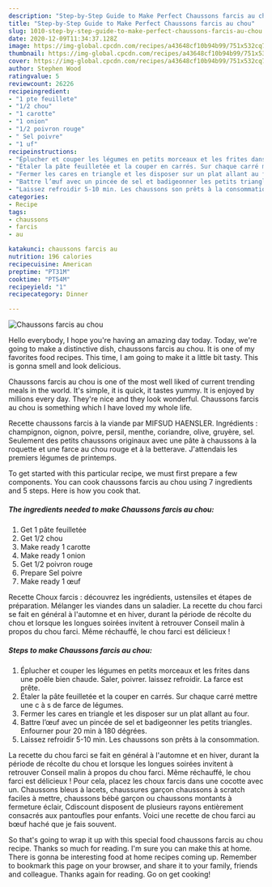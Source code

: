 ```yaml
---
description: "Step-by-Step Guide to Make Perfect Chaussons farcis au chou"
title: "Step-by-Step Guide to Make Perfect Chaussons farcis au chou"
slug: 1010-step-by-step-guide-to-make-perfect-chaussons-farcis-au-chou
date: 2020-12-09T11:34:37.128Z
image: https://img-global.cpcdn.com/recipes/a43648cf10b94b99/751x532cq70/chaussons-farcis-au-chou-photo-principale-de-la-recette.jpg
thumbnail: https://img-global.cpcdn.com/recipes/a43648cf10b94b99/751x532cq70/chaussons-farcis-au-chou-photo-principale-de-la-recette.jpg
cover: https://img-global.cpcdn.com/recipes/a43648cf10b94b99/751x532cq70/chaussons-farcis-au-chou-photo-principale-de-la-recette.jpg
author: Stephen Wood
ratingvalue: 5
reviewcount: 26226
recipeingredient:
- "1 pte feuillete"
- "1/2 chou"
- "1 carotte"
- "1 onion"
- "1/2 poivron rouge"
- " Sel poivre"
- "1 uf"
recipeinstructions:
- "Éplucher et couper les légumes en petits morceaux et les frites dans une poêle bien chaude. Saler, poivrer. laissez refroidir. La farce est prête."
- "Étaler la pâte feuilletée et la couper en carrés. Sur chaque carré mettre une c à s de farce de légumes."
- "Fermer les cares en triangle et les disposer sur un plat allant au four."
- "Battre l’œuf avec un pincée de sel et badigeonner les petits triangles. Enfourner pour 20 min à 180 dégrées."
- "Laissez refroidir 5-10 min. Les chaussons son prêts à la consommation."
categories:
- Recipe
tags:
- chaussons
- farcis
- au

katakunci: chaussons farcis au 
nutrition: 196 calories
recipecuisine: American
preptime: "PT31M"
cooktime: "PT54M"
recipeyield: "1"
recipecategory: Dinner

---
```



![Chaussons farcis au chou](https://img-global.cpcdn.com/recipes/a43648cf10b94b99/751x532cq70/chaussons-farcis-au-chou-photo-principale-de-la-recette.jpg)

Hello everybody, I hope you're having an amazing day today. Today, we're going to make a distinctive dish, chaussons farcis au chou. It is one of my favorites food recipes. This time, I am going to make it a little bit tasty. This is gonna smell and look delicious.

Chaussons farcis au chou is one of the most well liked of current trending meals in the world. It's simple, it is quick, it tastes yummy. It is enjoyed by millions every day. They're nice and they look wonderful. Chaussons farcis au chou is something which I have loved my whole life.

Recette chaussons farcis à la viande par MIFSUD HAENSLER. Ingrédients : champignon, oignon, poivre, persil, menthe, coriandre, olive, gruyère, sel. Seulement des petits chaussons originaux avec une pâte à chaussons à la roquette et une farce au chou rouge et à la betterave. J&#39;attendais les premiers légumes de printemps.


To get started with this particular recipe, we must first prepare a few components. You can cook chaussons farcis au chou using 7 ingredients and 5 steps. Here is how you cook that.

<!--inarticleads1-->

##### The ingredients needed to make Chaussons farcis au chou:

1. Get 1 pâte feuilletée
1. Get 1/2 chou
1. Make ready 1 carotte
1. Make ready 1 onion
1. Get 1/2 poivron rouge
1. Prepare  Sel poivre
1. Make ready 1 œuf


Recette Choux farcis : découvrez les ingrédients, ustensiles et étapes de préparation. Mélanger les viandes dans un saladier. La recette du chou farci se fait en général à l&#39;automne et en hiver, durant la période de récolte du chou et lorsque les longues soirées invitent à retrouver Conseil malin à propos du chou farci. Même réchauffé, le chou farci est délicieux ! 

<!--inarticleads2-->

##### Steps to make Chaussons farcis au chou:

1. Éplucher et couper les légumes en petits morceaux et les frites dans une poêle bien chaude. Saler, poivrer. laissez refroidir. La farce est prête.
1. Étaler la pâte feuilletée et la couper en carrés. Sur chaque carré mettre une c à s de farce de légumes.
1. Fermer les cares en triangle et les disposer sur un plat allant au four.
1. Battre l’œuf avec un pincée de sel et badigeonner les petits triangles. Enfourner pour 20 min à 180 dégrées.
1. Laissez refroidir 5-10 min. Les chaussons son prêts à la consommation.


La recette du chou farci se fait en général à l&#39;automne et en hiver, durant la période de récolte du chou et lorsque les longues soirées invitent à retrouver Conseil malin à propos du chou farci. Même réchauffé, le chou farci est délicieux ! Pour cela, placez les choux farcis dans une cocotte avec un. Chaussons bleus à lacets, chaussures garçon chaussons à scratch faciles à mettre, chaussons bébé garçon ou chaussons montants à fermeture éclair, Cdiscount disposent de plusieurs rayons entièrement consacrés aux pantoufles pour enfants. Voici une recette de chou farci au bœuf haché que je fais souvent. 

So that's going to wrap it up with this special food chaussons farcis au chou recipe. Thanks so much for reading. I'm sure you can make this at home. There is gonna be interesting food at home recipes coming up. Remember to bookmark this page on your browser, and share it to your family, friends and colleague. Thanks again for reading. Go on get cooking!
